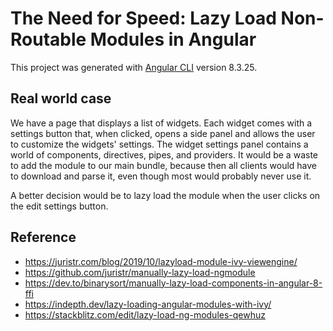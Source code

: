 # The Need for Speed: Lazy Load Non-Routable Modules in Angular

This project was generated with [Angular CLI](https://github.com/angular/angular-cli) version 8.3.25.

## Real world case

We have a page that displays a list of widgets. Each widget comes with a settings button that, when clicked, opens a side panel and allows the user to customize the widgets' settings. The widget settings panel contains a world of components, directives, pipes, and providers. It would be a waste to add the module to our main bundle, because then all clients would have to download and parse it, even though most would probably never use it.

A better decision would be to lazy load the module when the user clicks on the edit settings button.

## Reference

- <https://juristr.com/blog/2019/10/lazyload-module-ivy-viewengine/>
- <https://github.com/juristr/manually-lazy-load-ngmodule>
- <https://dev.to/binarysort/manually-lazy-load-components-in-angular-8-ffi>
- <https://indepth.dev/lazy-loading-angular-modules-with-ivy/>
- <https://stackblitz.com/edit/lazy-load-ng-modules-qewhuz>
